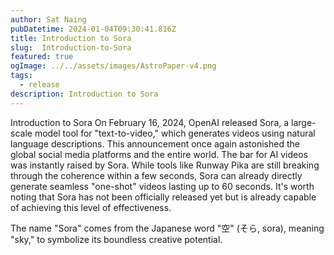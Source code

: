 ```yaml
---
author: Sat Naing
pubDatetime: 2024-01-04T09:30:41.816Z
title: Introduction to Sora
slug:  Introduction-to-Sora
featured: true
ogImage: ../../assets/images/AstroPaper-v4.png
tags:
  - release
description: Introduction to Sora
---
```


Introduction to Sora
On February 16, 2024, OpenAI released Sora, a large-scale model tool for "text-to-video," which generates videos using natural language descriptions. This announcement once again astonished the global social media platforms and the entire world. The bar for AI videos was instantly raised by Sora. While tools like Runway Pika are still breaking through the coherence within a few seconds, Sora can already directly generate seamless "one-shot" videos lasting up to 60 seconds. It's worth noting that Sora has not been officially released yet but is already capable of achieving this level of effectiveness.

The name "Sora" comes from the Japanese word "空" (そら, sora), meaning "sky," to symbolize its boundless creative potential.
